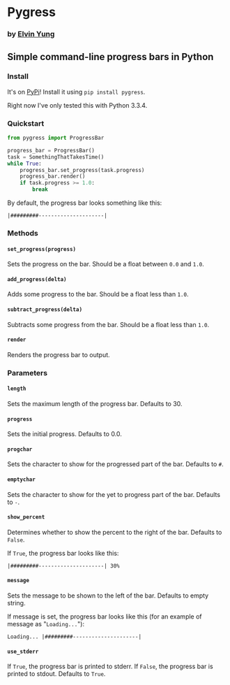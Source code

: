 # Pygress
### by [Elvin Yung](https://github.com/elvinyung)
## Simple command-line progress bars in Python

### Install
It's on [PyPi](https://pypi.python.org/pypi/pygress)! Install it using `pip install pygress`.

Right now I've only tested this with Python 3.3.4.

### Quickstart
```python
from pygress import ProgressBar

progress_bar = ProgressBar()
task = SomethingThatTakesTime()
while True:
    progress_bar.set_progress(task.progress)
    progress_bar.render()
    if task.progress >= 1.0:
        break
```

By default, the progress bar looks something like this:
```
|#########---------------------|
```

### Methods
#### `set_progress(progress)`
Sets the progress on the bar. Should be a float between `0.0` and `1.0`.

#### `add_progress(delta)`
Adds some progress to the bar. Should be a float less than `1.0`.

#### `subtract_progress(delta)`
Subtracts some progress from the bar. Should be a float less than `1.0`.

#### `render`
Renders the progress bar to output. 

### Parameters
#### `length`
Sets the maximum length of the progress bar. Defaults to 30.

#### `progress`
Sets the initial progress. Defaults to 0.0.

#### `progchar`
Sets the character to show for the progressed part of the bar. Defaults to `#`.

#### `emptychar`
Sets the character to show for the yet to progress part of the bar. Defaults to `-`.

#### `show_percent`
Determines whether to show the percent to the right of the bar. Defaults to `False`.

If `True`, the progress bar looks like this: 
```
|#########---------------------| 30%
```

#### `message`
Sets the message to be shown to the left of the bar. Defaults to empty string.

If message is set, the progress bar looks like this (for an example of message as "`Loading...`"):
```
Loading... |#########---------------------|
```

#### `use_stderr`
If `True`, the progress bar is printed to stderr. If `False`, the progress bar is printed to stdout. Defaults to `True`.